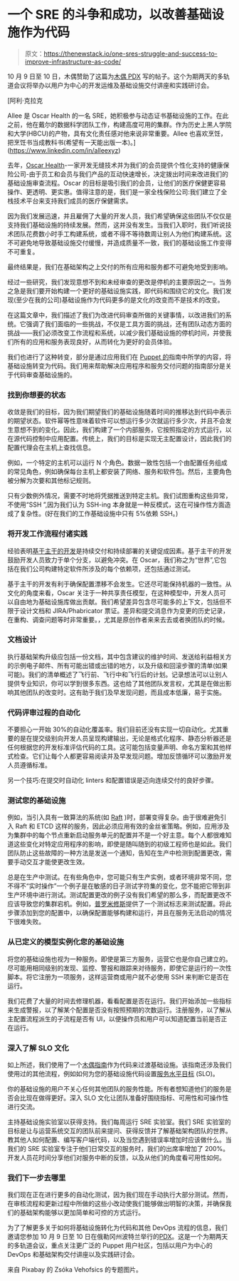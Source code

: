 # 一个 SRE 的斗争和成功，以改善基础设施作为代码

> 原文：<https://thenewstack.io/one-sres-struggle-and-success-to-improve-infrastructure-as-code/>

10 月 9 日至 10 日，木偶赞助了这篇为[木偶 PDX](https://puppet.com/puppetize) 写的帖子。这个为期两天的多轨道会议将举办以用户为中心的开发运维及基础设施交付讲座和实践研讨会。

 [阿利·克拉克

Allee 是 Oscar Health 的一名 SRE，她积极参与动态证书基础设施的工作。在此之前，他在戴尔的数据科学团队工作，构建高度可用的集群。作为历史上黑人学院和大学(HBCU)的产物，具有文化责任感对他来说非常重要。Allee 也喜欢烹饪，把烹饪书当成教科书(希望有一天能出版一本)。](https://www.linkedin.com/in/alleexyz) 

去年，[Oscar Health](https://www.hioscar.com/about)-一家开发无缝技术并为我们的会员提供个性化支持的健康保险公司-由于员工和会员与我们产品的互动快速增长，决定拨出时间来改进我们的基础设施审查流程。Oscar 的目标是吸引我们的会员，让他们的医疗保健更容易操作、更透明、更实惠。值得注意的是，我们是一家全栈保险公司:我们建立了全栈技术平台来支持我们成员的医疗保健需求。

因为我们发展迅速，并且雇佣了大量的开发人员，我们希望确保这些团队不仅仅是支持我们基础设施的持续发展。然而，这并没有发生。当我们入职时，我们听说技术团队花费数小时手工构建系统，或者不得不等待数周让别人为他们构建系统。这不可避免地导致基础设施交付缓慢，并造成质量不一致，我们的基础设施工作变得不可重复。

最终结果是，我们在基础架构之上交付的所有应用和服务都不可避免地受到影响。

经过一些研究，我们发现意想不到和未经审查的更改是停机的主要原因之一。当务之急是我们要开始构建一个更好的基础设施实践，即代码和围绕它的文化。我们发现(至少在我的公司)基础设施作为代码更多的是文化的改变而不是技术的改变。

在这篇文章中，我们描述了我们为改进代码审查所做的关键事情，以改进我们的系统。它强调了我们面临的一些挑战，不仅是工具方面的挑战，还有团队动态方面的挑战——我们必须改变工作流程和系统，以减少我们基础设施的停机时间，并使我们所有的应用和服务表现良好，从而转化为更好的会员体验。

我们也进行了这种转变，部分是通过应用我们在 [Puppet 的](https://puppet.com/resources/ebook/gorilla-guide-infrastructure-code)指南中所学的内容，将基础设施转变为代码。我们用来帮助解决应用程序和服务交付问题的指南部分是关于代码审查基础设施的。

### 找到你想要的状态

收敛是我们的目标，因为我们期望我们的基础设施随着时间的推移达到代码中表示的期望状态。软件幂等性意味着软件可以想运行多少次就运行多少次，并且不会发生意想不到的变化。因此，我们构建了一个内部服务，它按照指定的方式运行，以在源代码控制中应用配置。传统上，我们的目标是实现无主配置设计，因此我们的配置代理会在主机上查找信息。

例如，一个特定的主机可以运行 N 个角色。数据一致性包括一个由配置任务组成的常见角色，例如确保每台主机上都安装了网络、服务和软件包。然后，主要角色被分解为次要和其他标记规则。

只有少数例外情况，需要不时地将凭据推送到特定主机。我们试图重构这些异常，不使用“SSH ”,因为我们认为 SSH-ing 本身就是一种反模式，这在可操作性方面造成了复杂性。(好在我们的工作基础设施中只有 5%依赖 SSH。)

### 将开发工作流程付诸实践

经验表明[基于主干的开发](https://trunkbaseddevelopment.com/)是持续交付和持续部署的关键促成因素。基于主干的开发鼓励开发人员致力于单个分支，以避免冲突。在 Oscar，我们称之为“世界”,它包括在我们公司构建特定软件所涉及的每个依赖项，还包括通过测试。

基于主干的开发有利于确保配置漂移不会发生。它还尽可能保持机器的一致性。从文化的角度来看，Oscar 关注于一种共享责任模型，在这种模型中，开发人员可以自由地为基础设施库做出贡献。我们希望差异包含尽可能多的上下文，包括但不限于设计文档和 JIRA/Phabricator 票证。差异和提交消息作为变更的历史记录，在重构、调查问题等时非常重要。，尤其是原创作者来来去去或者换团队的时候。

### 文档设计

执行基础架构升级应包括一份文档，其中包含建议的维护时间、发送给利益相关方的示例电子邮件、所有可能出错或出错的地方，以及升级和回滚步骤的清单(如果可能)。我们的清单概述了飞行前、飞行中和飞行后的计划。记录想法可以让别人提供专业知识，你可以学到很多东西。这也给了其他团队发言权，尤其是在做出影响其他团队的改变时。这有助于我们及早发现问题，而且成本低廉，易于实施。

### 代码评审过程的自动化

不要担心一开始 30%的自动化覆盖率。我们目前还没有实现一切自动化。尤其重要的是在提交级别向开发人员呈现构建输出，无论是格式化程序、静态分析器还是任何根据您的开发标准评估代码的工具。这可能包括变量声明、命名方案和其他样式检查。它们让每个人都更容易阅读并及早发现问题。增加反馈循环可以激励开发人员遵循标准。

另一个技巧:在提交时自动化 linters 和配置错误是迈向连续交付的良好步骤。

### 测试您的基础设施

例如，当引入具有一致算法的系统(如 [Raft](https://raft.github.io) )时，部署变得复杂。由于很难避免引入 Raft 和 ETCD 这样的服务，因此必须应用有效的金丝雀策略。例如，应用涉及为集群中的每个节点重新启动服务单元的配置并不是一个好主意。每个人都很难知道这些变化对特定应用程序的影响，即使是随叫随到的初级工程师也是如此。我们团队防止这些故障的一种方法是发送一个通知，告知在生产中检测到配置更改，需要手动交互才能使更改生效。

总是在生产中测试。在有些角色中，您可能只有生产实例，或者环境非常不同，您不得不“实时操作”一个例子是在敏感的日子测试字符集的变化，您不能把它带到非生产环境中进行测试。测试配置更改的例子没有我们希望的那么多，而配置更改不应该导致您的集群宕机。例如，[普罗米修斯](https://github.com/prometheus)提供了一个测试标志来测试配置。将此步骤添加到您的配置中，以确保配置能够构建和运行，并且在服务无法启动的情况下很难失败。

### 从已定义的模型实例化您的基础设施

将您的基础设施也视为一种服务。即使是第三方服务，运营它也是你自己建立的。尽可能用相同级别的发现、监控、警报和跟踪来对待服务，即使它是运行的一次性脚本。将它注册为一项服务，这样运营商或用户就不必使用 SSH 来判断它是否在运行。

我们花费了大量的时间去修理机器，看看配置是否在运行。我们开始添加一些指标来生成警报，以了解某个配置是否没有按照预期的次数运行。注册服务，以了解从主配置流程派生的子流程是否有 UI，以便操作员和用户可以知道配置当前是否正在运行。

### 深入了解 SLO 文化

如上所述，我们使用了一个[木偶指南](https://puppet.com/resources/ebook/gorilla-guide-infrastructure-code)作为代码来过渡基础设施。该指南还涉及我们使用过的其他流程，例如如何为您的基础设施代码设置[服务水平目标](https://landing.google.com/sre/workbook/chapters/implementing-slos/) (SLO)。

你的基础设施的用户不关心任何其他团队的服务性能。所有者想知道他们的服务是否会比现在做得更好。深入 SLO 文化让团队准备好围绕指标、可用性和可操作性进行交流。

主持基础设施实验室以获得支持。我们每周运行 SRE 实验室。我们 SRE 实验室的目标是让与运营系统交互的团队前来提问、获得反馈并了解基础架构团队的世界。教其他人如何配置、编写客户端代码，以及当您遇到错误率增加时应该做什么。当我们的 SRE 实验室专注于他们日常交互的服务时，我们的出席率增加了 200%。开发人员花时间分享他们对服务中断的反馈，以及从他们的角度看可用性如何。

### 我们下一步去哪里

我们现在正在进行更多的自动化测试，因为我们现在手动执行大部分测试。然而，在审核流程和更新过程中所做的这些小改动使我们能够做出明智的决策，并确保我们的基础架构能够以更加简单和可控的方式运行。

为了了解更多关于如何将基础设施转化为代码和其他 DevOps 流程的信息，我们邀请您参加 10 月 9 日至 10 日在俄勒冈州波特兰举行的[PDX](https://puppet.com/puppetize)。这是一个为期两天的多轨道会议，重点关注更广泛的 Puppet 用户社区，包括以用户为中心的 DevOps 和基础架构交付讲座以及实践研讨会。

来自 Pixabay 的 Zsóka Vehofsics 的专题图片。

<svg xmlns:xlink="http://www.w3.org/1999/xlink" viewBox="0 0 68 31" version="1.1"><title>Group</title> <desc>Created with Sketch.</desc></svg>